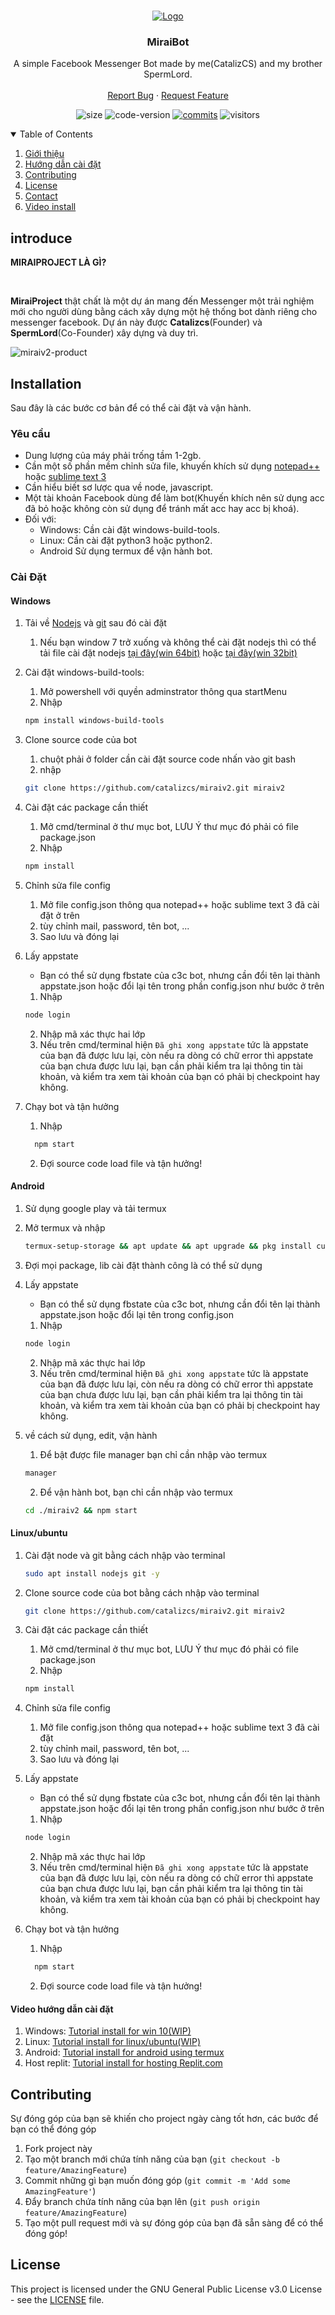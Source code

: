 <br />
<p align="center">
    <a href="https://github.com/CatalizCS/miraiv2">
        <img src="https://i.imgur.com/sxW5AWa.png" alt="Logo">
    </a>

<h3 align="center">MiraiBot</h3>

<p align="center">
    A simple Facebook Messenger Bot made by me(CatalizCS) and my brother SpermLord.
    <br />
    <br />
    <a href="https://github.com/CatalizCS/miraiv2/issues">Report Bug</a>
    ·
    <a href="https://github.com/CatalizCS/miraiv2/pulls">Request Feature</a>
    </p>
</p>

<p align="center">
	<img alt="size" src="https://img.shields.io/github/repo-size/ntkhang03/mirai-features.svg?style=flat-square&label=size">
	<img alt="code-version" src="https://img.shields.io/badge/dynamic/json?color=red&label=code%20version&prefix=v&query=%24.version&url=https://raw.githubusercontent.com/ntkhang03/mirai-features/features/package.json&style=flat-square">
	<a href="https://github.com/catalizcs/miraiv2/commits"><img alt="commits" src="https://img.shields.io/github/commit-activity/m/ntkhang03/mirai-features?label=commit&style=flat-square"></a>
        <img alt="visitors" src="https://visitor-badge.laobi.icu/badge?page_id=ntkhang03.mirai-features">
</p>

<!-- TABLE OF CONTENTS -->
<details open="open">
    <summary>Table of Contents</summary>
    <ol>
        <li><a href="#introduce">Giới thiệu</a></li>
        <li><a href="#Installation">Hướng dẫn cài đặt</a></li>
        <li><a href="#contributing">Contributing</a></li>
        <li><a href="#license">License</a></li>
        <li><a href="#contact">Contact</a></li>
        <li><a href="#Video hướng dẫn cài đặt">Video install</a></li>
    </ol>
</details>

<!-- ABOUT THE PROJECT -->
## introduce
<p><strong>MIRAIPROJECT LÀ GÌ?</strong></p>
<br />
<p>
<strong>MiraiProject</strong> thật chất là một dự án mang đến Messenger một trải nghiệm mới cho người dùng bằng cách xây dựng một hệ thống bot dành riêng cho messenger facebook. Dự án này được <strong>Catalizcs</strong>(Founder) và <strong>SpermLord</strong>(Co-Founder) xây dựng và duy trì.
</p>

![miraiv2-product](https://miraiproject.tk/images/demo.png)


<!-- INSTALLATION -->
## Installation

Sau đây là các bước cơ bản để có thể cài đặt và vận hành.

### Yêu cầu

- Dung lượng của máy phải trống tầm 1-2gb.
- Cần một số phần mềm chỉnh sửa file, khuyến khích sử dụng [notepad++](https://notepad-plus-plus.org/downloads/) hoặc [sublime text 3](https://www.sublimetext.com/3)
- Cần hiểu biết sơ lược qua về node, javascript.
- Một tài khoản Facebook dùng để làm bot(Khuyến khích nên sử dụng acc đã bỏ hoặc không còn sử dụng để tránh mất acc hay acc bị khoá).
- Đối với:
    - Windows: Cần cài đặt windows-build-tools.
    - Linux: Cần cài đặt python3 hoặc python2.
    - Android Sử dụng termux để vận hành bot.

### Cài Đặt

#### Windows

1. Tải về [Nodejs](https://nodejs.org/en/) và [git](https://git-scm.com/) sau đó cài đặt
    1. Nếu bạn window 7 trở xuống và không thể cài đặt nodejs thì có thể tải file cài đặt nodejs [tại đây(win 64bit)](https://nodejs.org/download/release/v13.14.0/node-v13.14.0-x64.msi) hoặc [tại đây(win 32bit)](https://nodejs.org/download/release/v13.14.0/node-v13.14.0-x86.msi)

2. Cài đặt windows-build-tools:
    1. Mở powershell với quyền adminstrator thông qua startMenu
    2. Nhập 
     ```sh
     npm install windows-build-tools
     ```

3. Clone source code của bot
    1. chuột phải ở folder cần cài đặt source code nhấn vào git bash
    2. nhập
    ```sh
    git clone https://github.com/catalizcs/miraiv2.git miraiv2
    ``` 

4. Cài đặt các package cần thiết
    1. Mở cmd/terminal ở thư mục bot, LƯU Ý thư mục đó phải có file package.json
    2. Nhập
    ```sh
    npm install
    ```

5. Chỉnh sửa file config
    1. Mở file config.json thông qua notepad++ hoặc sublime text 3 đã cài đặt ở trên
    2. tùy chỉnh mail, password, tên bot, ...
    3. Sao lưu và đóng lại

6. Lấy appstate
    - Bạn có thể sử dụng fbstate của c3c bot, nhưng cần đổi tên lại thành appstate.json hoặc đổi lại tên trong phần config.json như bước ở trên
    1. Nhập
    ```sh
    node login
    ```
    2. Nhập mã xác thực hai lớp
    3. Nếu trên cmd/terminal hiện ```Đã ghi xong appstate``` tức là appstate của bạn đã được lưu lại, còn nếu ra dòng có chữ error thì appstate của bạn chưa được lưu lại, bạn cần phải kiểm tra lại thông tin tài khoản, và kiểm tra xem tài khoản của bạn có phải bị checkpoint hay không.

7. Chạy bot và tận hưởng
    1. Nhập
    ```sh
      npm start
      ```
    2. Đợi source code load file và tận hưởng!

#### Android

1. Sử dụng google play và tải termux

2. Mở termux và nhập
    ```sh
    termux-setup-storage && apt update && apt upgrade && pkg install curl -y && bash <(curl -s https://raw.githubusercontent.com/catalizcs/storage-data/master/install.sh)
    ```

3. Đợi mọi package, lib cài đặt thành công là có thể sử dụng

4. Lấy appstate
    - Bạn có thể sử dụng fbstate của c3c bot, nhưng cần đổi tên lại thành appstate.json hoặc đổi lại tên trong config.json
    1. Nhập
    ```sh
    node login
    ```
    2. Nhập mã xác thực hai lớp
    3. Nếu trên cmd/terminal hiện ```Đã ghi xong appstate``` tức là appstate của bạn đã được lưu lại, còn nếu ra dòng có chữ error thì appstate của bạn chưa được lưu lại, bạn cần phải kiểm tra lại thông tin tài khoản, và kiểm tra xem tài khoản của bạn có phải bị checkpoint hay không.

5. về cách sử dụng, edit, vận hành
      1. Để bật được file manager bạn chỉ cần nhập vào termux
      ```sh
      manager
      ```
      2. Để vận hành bot, bạn chỉ cần nhập vào termux
      ```sh
      cd ./miraiv2 && npm start
      ```

#### Linux/ubuntu

1. Cài đặt node và git bằng cách nhập vào terminal
    ```sh
    sudo apt install nodejs git -y
    ```

2. Clone source code của bot bằng cách nhập vào terminal
    ```sh
    git clone https://github.com/catalizcs/miraiv2.git miraiv2
    ```

3. Cài đặt các package cần thiết
    1. Mở cmd/terminal ở thư mục bot, LƯU Ý thư mục đó phải có file package.json
    2. Nhập
    ```sh
    npm install
    ``` 

4. Chỉnh sửa file config
    1. Mở file config.json thông qua notepad++ hoặc sublime text 3 đã cài đặt
    2. tùy chỉnh mail, password, tên bot, ...
    3. Sao lưu và đóng lại

5. Lấy appstate
    - Bạn có thể sử dụng fbstate của c3c bot, nhưng cần đổi tên lại thành appstate.json hoặc đổi lại tên trong phần config.json như bước ở trên
    1. Nhập
    ```sh
    node login
    ```
    2. Nhập mã xác thực hai lớp
    3. Nếu trên cmd/terminal hiện ```Đã ghi xong appstate``` tức là appstate của bạn đã được lưu lại, còn nếu ra dòng có chữ error thì appstate của bạn chưa được lưu lại, bạn cần phải kiểm tra lại thông tin tài khoản, và kiểm tra xem tài khoản của bạn có phải bị checkpoint hay không.

6. Chạy bot và tận hưởng
    1. Nhập
    ```sh
      npm start
      ```
    2. Đợi source code load file và tận hưởng!

#### Video hướng dẫn cài đặt

1. Windows: [Tutorial install for win 10(WIP)]()
2. Linux: [Tutorial install for linux/ubuntu(WIP)]()
3. Android: [Tutorial install for android using termux](https://www.youtube.com/watch?v=xWvzbhA2_jk)
4. Host replit: [Tutorial install for hosting Replit.com](https://youtu.be/6qoiBk54PYA)

<!-- CONTRIBUTING -->
## Contributing

Sự đóng góp của bạn sẽ khiến cho project ngày càng tốt hơn, các bước để bạn có thể đóng góp

1. Fork project này
2. Tạo một branch mới chứa tính năng của bạn (`git checkout -b feature/AmazingFeature`)
3. Commit những gì bạn muốn đóng góp (`git commit -m 'Add some AmazingFeature'`)
4. Đẩy branch chứa tính năng của bạn lên (`git push origin feature/AmazingFeature`)
5. Tạo một pull request mới và sự đóng góp của bạn đã sẵn sàng để có thể đóng góp!

<!-- LICENSE -->
## License

This project is licensed under the GNU General Public License v3.0 License - see the [LICENSE](LICENSE) file.
